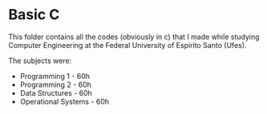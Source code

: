 # Basic C

This folder contains all the codes (obviously in c) that I made while studying Computer Engineering at the Federal University of Espirito Santo (Ufes).

The subjects were:

- Programming 1         - 60h
- Programming 2         - 60h
- Data Structures       - 60h
- Operational Systems   - 60h